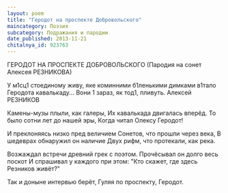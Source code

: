 ```yaml
---
layout: poem
title: "Геродот на проспекте Добровольского"
maincategory: Поэзия
subcategory: Подражания и пародии
date_published: 2013-11-21
chitalnya_id: 923763
---
```




ГЕРОДОТ 
НА ПРОСПЕКТЕ ДОБРОВОЛЬСКОГО
(Пародия на сонет Алексея РЕЗНИКОВА)

У м1сц1 стоединому живу,
яке коминними б1ленькими димками
в1тало Геродота кавалькаду...
Вони 1 зараз, як тод1, пливуть.
Алексей РЕЗНИКОВ

Камены-музы плыли, как галеры,
Их кавалькада двигалась вперёд.
То было сотни лет до нашей эры,
Когда читал Олексу Геродот!

И преклоняясь низко пред величием
Сонетов, что прошли через века,
В шедеврах обнаружил он наличие
Двух рифм, что протекали, как река.

Возжаждал встречи древний грек с поэтом.
Прочёсывал он долго весь поскот
И спрашивал у каждого при этом:
"Кто скажет, где здесь Резников живёт?"

Так и доныне интервью берёт,
Гуляя по проспекту, Геродот.






